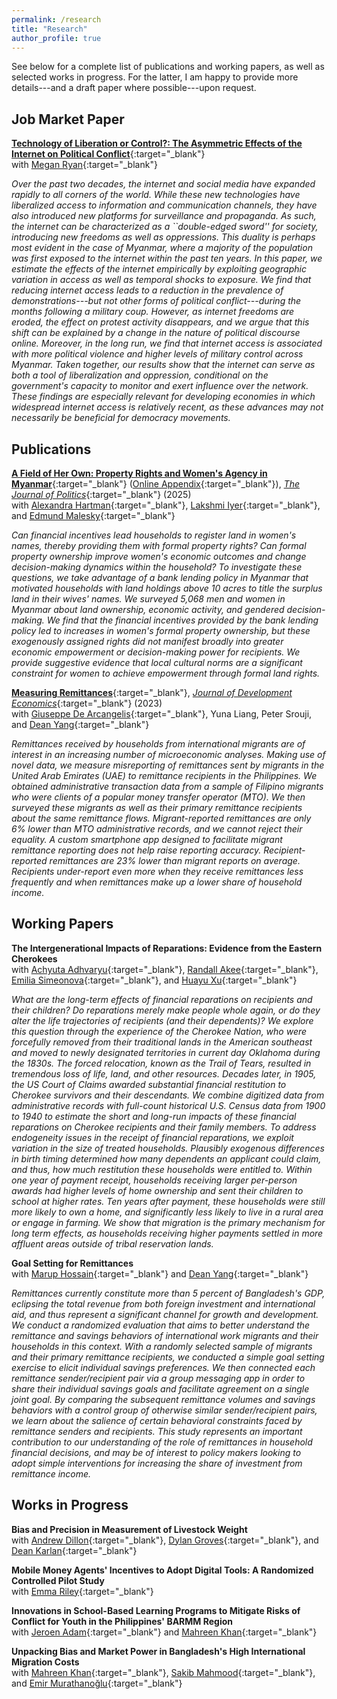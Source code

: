 ```yaml
---
permalink: /research
title: "Research"
author_profile: true
---
```


See below for a complete list of publications and working papers, as well as selected works in progress. For the latter, I am happy to provide more details---and a draft paper where possible---upon request.

Job Market Paper
------

[**Technology of Liberation or Control?: The Asymmetric Effects of the Internet on Political Conflict**](https://alexanderfertig.com/files/myanmar_conflict.pdf){:target="_blank"} \
with [Megan Ryan](https://meganmarionryan.com/){:target="_blank"}

*Over the past two decades, the internet and social media have expanded rapidly to all corners of the world. While these new technologies have liberalized access to information and communication channels, they have also introduced new platforms for surveillance and propaganda. As such, the internet can be characterized as a ``double-edged sword'' for society, introducing new freedoms as well as oppressions. This duality is perhaps most evident in the case of Myanmar, where a majority of the population was first exposed to the internet within the past ten years. In this paper, we estimate the effects of the internet empirically by exploiting geographic variation in access as well as temporal shocks to exposure. We find that reducing internet access leads to a reduction in the prevalence of demonstrations---but not other forms of political conflict---during the months following a military coup. However, as internet freedoms are eroded, the effect on protest activity disappears, and we argue that this shift can be explained by a change in the nature of political discourse online. Moreover, in the long run, we find that internet access is associated with more political violence and higher levels of military control across Myanmar. Taken together, our results show that the internet can serve as both a tool of liberalization and oppression, conditional on the government's capacity to monitor and exert influence over the network. These findings are especially relevant for developing economies in which widespread internet access is relatively recent, as these advances may not necessarily be beneficial for democracy movements.*

Publications
------

[**A Field of Her Own: Property Rights and Women's Agency in Myanmar**](https://alexanderfertig.com/files/field_of_her_own.pdf){:target="_blank"} ([Online Appendix](https://alexanderfertig.com/files/field_of_her_own_appendix.pdf){:target="_blank"}), [*The Journal of Politics*](https://doi-org.proxy.lib.umich.edu/10.1086/734236){:target="_blank"} (2025) \
with [Alexandra Hartman](https://alexandrahartman.wordpress.com/){:target="_blank"}, [Lakshmi Iyer](https://sites.nd.edu/lakshmi-iyer/){:target="_blank"}, and [Edmund Malesky](https://sites.duke.edu/malesky/){:target="_blank"}

*Can financial incentives lead households to register land in women's names, thereby providing them with formal property rights? Can formal property ownership improve women's economic outcomes and change decision-making dynamics within the household? To investigate these questions, we take advantage of a bank lending policy in Myanmar that motivated households with land holdings above 10 acres to title the surplus land in their wives' names. We surveyed 5,068 men and women in Myanmar about land ownership, economic activity, and gendered decision-making. We find that the financial incentives provided by the bank lending policy led to increases in women's formal property ownership, but these exogenously assigned rights did not manifest broadly into greater economic empowerment or decision-making power for recipients. We provide suggestive evidence that local cultural norms are a significant constraint for women to achieve empowerment through formal land rights.*

[**Measuring Remittances**](https://alexanderfertig.com/files/measuring_remittances.pdf){:target="_blank"}, [*Journal of Development Economics*](https://doi.org/10.1016/j.jdeveco.2022.103004){:target="_blank"} (2023) \
with [Giuseppe De Arcangelis](https://sites.google.com/uniroma1.it/giuseppe-dearcangelis/){:target="_blank"}, Yuna Liang, Peter Srouji, and [Dean Yang](https://sites.lsa.umich.edu/deanyang/){:target="_blank"}

*Remittances received by households from international migrants are of interest in an increasing number of microeconomic analyses. Making use of novel data, we measure misreporting of remittances sent by migrants in the United Arab Emirates (UAE) to remittance recipients in the Philippines. We obtained administrative transaction data from a sample of Filipino migrants who were clients of a popular money transfer operator (MTO). We then surveyed these migrants as well as their primary remittance recipients about the same remittance flows. Migrant-reported remittances are only 6% lower than MTO administrative records, and we cannot reject their equality. A custom smartphone app designed to facilitate migrant remittance reporting does not help raise reporting accuracy. Recipient-reported remittances are 23% lower than migrant reports on average. Recipients under-report even more when they receive remittances less frequently and when remittances make up a lower share of household income.*

Working Papers
------

**The Intergenerational Impacts of Reparations: Evidence from the Eastern Cherokees** \
with [Achyuta Adhvaryu](https://www.achadhvaryu.com/){:target="_blank"}, [Randall Akee](https://global.luskin.ucla.edu/faculty-members/randall-akee-2/){:target="_blank"}, [Emilia Simeonova](https://www.emiliasimeonova.com/){:target="_blank"}, and [Huayu Xu](https://sites.google.com/umich.edu/huayu){:target="_blank"}

*What are the long-term effects of financial reparations on recipients and their children? Do reparations merely make people whole again, or do they alter the life trajectories of recipients (and their dependents)? We explore this question through the experience of the Cherokee Nation, who were forcefully removed from their traditional lands in the American southeast and moved to newly designated territories in current day Oklahoma during the 1830s. The forced relocation, known as the Trail of Tears, resulted in tremendous loss of life, land, and other resources. Decades later, in 1905, the US Court of Claims awarded substantial financial restitution to Cherokee survivors and their descendants. We combine digitized data from administrative records with full-count historical U.S. Census data from 1900 to 1940 to estimate the short and long-run impacts of these financial reparations on Cherokee recipients and their family members. To address endogeneity issues in the receipt of financial reparations, we exploit variation in the size of treated households. Plausibly exogenous differences in birth timing determined how many dependents an applicant could claim, and thus, how much restitution these households were entitled to. Within one year of payment receipt, households receiving larger per-person awards had higher levels of home ownership and sent their children to school at higher rates. Ten years after payment, these households were still more likely to own a home, and significantly less likely to live in a rural area or engage in farming. We show that migration is the primary mechanism for long term effects, as households receiving higher payments settled in more affluent areas outside of tribal reservation lands.*

**Goal Setting for Remittances** \
with [Marup Hossain](https://maruphossain.weebly.com/){:target="_blank"} and [Dean Yang](https://sites.lsa.umich.edu/deanyang/){:target="_blank"}

*Remittances currently constitute more than 5 percent of Bangladesh's GDP, eclipsing the total revenue from both foreign investment and international aid, and thus represent a significant channel for growth and development. We conduct a randomized evaluation that aims to better understand the remittance and savings behaviors of international work migrants and their households in this context. With a randomly selected sample of migrants and their primary remittance recipients, we conducted a simple goal setting exercise to elicit individual savings preferences. We then connected each remittance sender/recipient pair via a group messaging app in order to share their individual savings goals and facilitate agreement on a single joint goal. By comparing the subsequent remittance volumes and savings behaviors with a control group of otherwise similar sender/recipient pairs, we learn about the salience of certain behavioral constraints faced by remittance senders and recipients. This study represents an important contribution to our understanding of the role of remittances in household financial decisions, and may be of interest to policy makers looking to adopt simple interventions for increasing the share of investment from remittance income.*

Works in Progress
------

**Bias and Precision in Measurement of Livestock Weight** \
with [Andrew Dillon](https://www.kellogg.northwestern.edu/faculty/directory/dillon_andrew.aspx){:target="_blank"}, [Dylan Groves](https://www.dylanwgroves.com/research){:target="_blank"}, and [Dean Karlan](http://deankarlan.com/){:target="_blank"}

**Mobile Money Agents' Incentives to Adopt Digital Tools: A Randomized Controlled Pilot Study** \
with [Emma Riley](https://emmaalriley.wordpress.com/){:target="_blank"}

**Innovations in School-Based Learning Programs to Mitigate Risks of Conflict for Youth in the Philippines' BARMM Region** \
with [Jeroen Adam](https://www.crg-ghent.be/author/jeroen/){:target="_blank"} and [Mahreen Khan](https://www.mahreenkhan.com/){:target="_blank"}

**Unpacking Bias and Market Power in Bangladesh's High International Migration Costs** \
with [Mahreen Khan](https://www.mahreenkhan.com/){:target="_blank"}, [Sakib Mahmood](https://www.sakibmahmood.com/){:target="_blank"}, and [Emir Murathanoğlu](https://www.emirmur.com/){:target="_blank"}